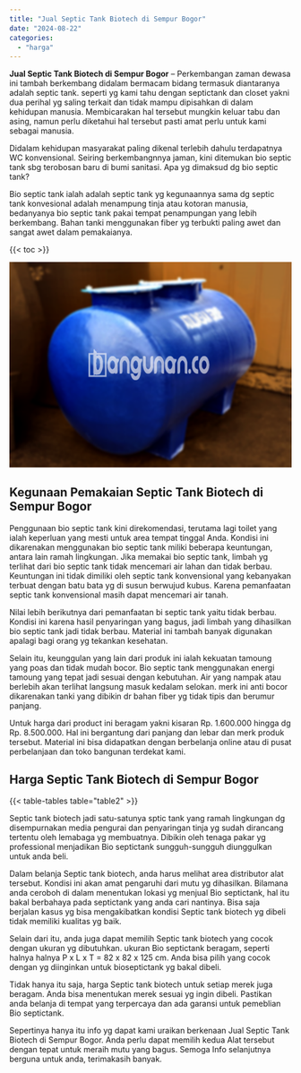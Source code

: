 ```yaml
---
title: "Jual Septic Tank Biotech di Sempur Bogor"
date: "2024-08-22"
categories: 
  - "harga"
---
```


**Jual Septic Tank Biotech di Sempur Bogor** – Perkembangan zaman dewasa ini tambah berkembang didalam bermacam bidang termasuk diantaranya adalah septic tank. seperti yg kami tahu dengan septictank dan closet yakni dua perihal yg saling terkait dan tidak mampu dipisahkan di dalam kehidupan manusia. Membicarakan hal tersebut mungkin keluar tabu dan asing, namun perlu diketahui hal tersebut pasti amat perlu untuk kami sebagai manusia.

Didalam kehidupan masyarakat paling dikenal terlebih dahulu terdapatnya WC konvensional. Seiring berkembangnnya jaman, kini ditemukan bio septic tank sbg terobosan baru di bumi sanitasi. Apa yg dimaksud dg bio septic tank?

Bio septic tank ialah adalah septic tank yg kegunaannya sama dg septic tank konvesional adalah menampung tinja atau kotoran manusia, bedanyanya bio septic tank pakai tempat penampungan yang lebih berkembang. Bahan tanki menggunakan fiber yg terbukti paling awet dan sangat awet dalam pemakaianya.

{{< toc >}}

![Jual Septic Tank Biotech di Sempur Bogor](/images/jual-bio-septictank-02.png)

## Kegunaan Pemakaian Septic Tank Biotech di Sempur Bogor

Penggunaan bio septic tank kini direkomendasi, terutama lagi toilet yang ialah keperluan yang mesti untuk area tempat tinggal Anda. Kondisi ini dikarenakan menggunakan bio septic tank miliki beberapa keuntungan, antara lain ramah lingkungan. Jika memakai bio septic tank, limbah yg terlihat dari bio septic tank tidak mencemari air lahan dan tidak berbau. Keuntungan ini tidak dimiliki oleh septic tank konvensional yang kebanyakan terbuat dengan batu bata yg di susun berwujud kubus. Karena pemanfaatan septic tank konvensional masih dapat mencemari air tanah.

Nilai lebih berikutnya dari pemanfaatan bi septic tank yaitu tidak berbau. Kondisi ini karena hasil penyaringan yang bagus, jadi limbah yang dihasilkan bio septic tank jadi tidak berbau. Material ini tambah banyak digunakan apalagi bagi orang yg tekankan kesehatan.

Selain itu, keunggulan yang lain dari produk ini ialah kekuatan tamoung yang poas dan tidak mudah bocor. Bio septic tank menggunakan energi tamoung yang tepat jadi sesuai dengan kebutuhan. Air yang nampak atau berlebih akan terlihat langsung masuk kedalam selokan. merk ini anti bocor dikarenakan tanki yang dibikin dr bahan fiber yg tidak tipis dan berumur panjang.

Untuk harga dari product ini beragam yakni kisaran Rp. 1.600.000 hingga dg Rp. 8.500.000. Hal ini bergantung dari panjang dan lebar dan merk produk tersebut. Material ini bisa didapatkan dengan berbelanja online atau di pusat perbelanjaan dan toko bangunan terdekat kami.

## Harga Septic Tank Biotech di Sempur Bogor

{{< table-tables table="table2" >}}

Septic tank biotech jadi satu-satunya sptic tank yang ramah lingkungan dg disempurnakan media pengurai dan penyaringan tinja yg sudah dirancang tertentu oleh lemabaga yg membuatnya. Dibikin oleh tenaga pakar yg professional menjadikan Bio septictank sungguh-sungguh diunggulkan untuk anda beli.

Dalam belanja Septic tank biotech, anda harus melihat area distributor alat tersebut. Kondisi ini akan amat pengaruhi dari mutu yg dihasilkan. Bilamana anda ceroboh di dalam menentukan lokasi yg menjual Bio septictank, hal itu bakal berbahaya pada septictank yang anda cari nantinya. Bisa saja berjalan kasus yg bisa mengakibatkan kondisi Septic tank biotech yg dibeli tidak memiliki kualitas yg baik.

Selain dari itu, anda juga dapat memilih Septic tank biotech yang cocok dengan ukuran yg dibutuhkan. ukuran Bio septictank beragam, seperti halnya halnya P x L x T = 82 x 82 x 125 cm. Anda bisa pilih yang cocok dengan yg diinginkan untuk bioseptictank yg bakal dibeli.

Tidak hanya itu saja, harga Septic tank biotech untuk setiap merek juga beragam. Anda bisa menentukan merek sesuai yg ingin dibeli. Pastikan anda belanja di tempat yang terpercaya dan ada garansi untuk pemeblian Bio septictank.

Sepertinya hanya itu info yg dapat kami uraikan berkenaan Jual Septic Tank Biotech di Sempur Bogor. Anda perlu dapat memilih kedua Alat tersebut dengan tepat untuk meraih mutu yang bagus. Semoga Info selanjutnya berguna untuk anda, terimakasih banyak.
